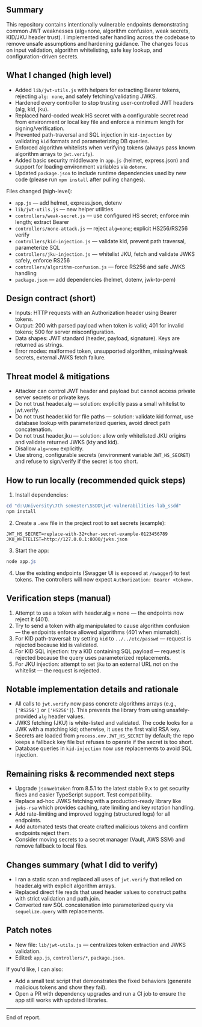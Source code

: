 ## Summary

This repository contains intentionally vulnerable endpoints demonstrating common JWT weaknesses (alg=none, algorithm confusion, weak secrets, KID/JKU header trust). I implemented safer handling across the codebase to remove unsafe assumptions and hardening guidance. The changes focus on input validation, algorithm whitelisting, safe key lookup, and configuration-driven secrets.

## What I changed (high level)
- Added `lib/jwt-utils.js` with helpers for extracting Bearer tokens, rejecting `alg: none`, and safely fetching/validating JWKS.
- Hardened every controller to stop trusting user-controlled JWT headers (alg, kid, jku).
- Replaced hard-coded weak HS secret with a configurable secret read from environment or local key file and enforce a minimum length for signing/verification.
- Prevented path-traversal and SQL injection in `kid-injection` by validating `kid` formats and parameterizing DB queries.
- Enforced algorithm whitelists when verifying tokens (always pass known algorithm arrays to `jwt.verify`).
- Added basic security middleware in `app.js` (helmet, express.json) and support for loading environment variables via `dotenv`.
- Updated `package.json` to include runtime dependencies used by new code (please run `npm install` after pulling changes).

Files changed (high-level):
- `app.js` — add helmet, express.json, dotenv
- `lib/jwt-utils.js` — new helper utilities
- `controllers/weak-secret.js` — use configured HS secret; enforce min length; extract Bearer
- `controllers/none-attack.js` — reject `alg=none`; explicit HS256/RS256 verify
- `controllers/kid-injection.js` — validate kid, prevent path traversal, parameterize SQL
- `controllers/jku-injection.js` — whitelist JKU, fetch and validate JWKS safely, enforce RS256
- `controllers/algorithm-confusion.js` — force RS256 and safe JWKS handling
- `package.json` — add dependencies (helmet, dotenv, jwk-to-pem)

## Design contract (short)
- Inputs: HTTP requests with an Authorization header using Bearer tokens.
- Output: 200 with parsed payload when token is valid; 401 for invalid tokens; 500 for server misconfiguration.
- Data shapes: JWT standard (header, payload, signature). Keys are returned as strings.
- Error modes: malformed token, unsupported algorithm, missing/weak secrets, external JWKS fetch failure.

## Threat model & mitigations
- Attacker can control JWT header and payload but cannot access private server secrets or private keys.
- Do not trust header.alg — solution: explicitly pass a small whitelist to jwt.verify.
- Do not trust header.kid for file paths — solution: validate kid format, use database lookup with parameterized queries, avoid direct path concatenation.
- Do not trust header.jku — solution: allow only whitelisted JKU origins and validate returned JWKS (kty and kid).
- Disallow `alg=none` explicitly.
- Use strong, configurable secrets (environment variable `JWT_HS_SECRET`) and refuse to sign/verify if the secret is too short.

## How to run locally (recommended quick steps)
1. Install dependencies:

```powershell
cd "d:\University\7th semester\SSDD\jwt-vulnerabilities-lab_ssdd"
npm install
```

2. Create a `.env` file in the project root to set secrets (example):

```text
JWT_HS_SECRET=replace-with-32+char-secret-example-0123456789
JKU_WHITELIST=http://127.0.0.1:8000/jwks.json
```

3. Start the app:

```powershell
node app.js
```

4. Use the existing endpoints (Swagger UI is exposed at `/swagger`) to test tokens. The controllers will now expect `Authorization: Bearer <token>`.

## Verification steps (manual)
1. Attempt to use a token with header.alg = none — the endpoints now reject it (401).
2. Try to send a token with alg manipulated to cause algorithm confusion — the endpoints enforce allowed algorithms (401 when mismatch).
3. For KID path-traversal: try setting `kid` to `../../etc/passwd` — request is rejected because kid is validated.
4. For KID SQL injection: try a KID containing SQL payload — request is rejected because the query uses parameterized replacements.
5. For JKU injection: attempt to set `jku` to an external URL not on the whitelist — the request is rejected.

## Notable implementation details and rationale
- All calls to `jwt.verify` now pass concrete algorithms arrays (e.g., `['RS256']` or `['HS256']`). This prevents the library from using unsafely-provided `alg` header values.
- JWKS fetching (JKU) is white-listed and validated. The code looks for a JWK with a matching kid; otherwise, it uses the first valid RSA key.
- Secrets are loaded from `process.env.JWT_HS_SECRET` by default; the repo keeps a fallback key file but refuses to operate if the secret is too short.
- Database queries in `kid-injection` now use replacements to avoid SQL injection.

## Remaining risks & recommended next steps
- Upgrade `jsonwebtoken` from 8.5.1 to the latest stable 9.x to get security fixes and easier TypeScript support. Test compatibility.
- Replace ad-hoc JWKS fetching with a production-ready library like `jwks-rsa` which provides caching, rate limiting and key rotation handling.
- Add rate-limiting and improved logging (structured logs) for all endpoints.
- Add automated tests that create crafted malicious tokens and confirm endpoints reject them.
- Consider moving secrets to a secret manager (Vault, AWS SSM) and remove fallback to local files.

## Changes summary (what I did to verify)
- I ran a static scan and replaced all uses of `jwt.verify` that relied on header.alg with explicit algorithm arrays.
- Replaced direct file reads that used header values to construct paths with strict validation and path.join.
- Converted raw SQL concatenation into parameterized query via `sequelize.query` with replacements.

## Patch notes
- New file: `lib/jwt-utils.js` — centralizes token extraction and JWKS validation.
- Edited: `app.js`, `controllers/*`, `package.json`.

If you'd like, I can also:
- Add a small test script that demonstrates the fixed behaviors (generate malicious tokens and show they fail).
- Open a PR with dependency upgrades and run a CI job to ensure the app still works with updated libraries.

---
End of report.
